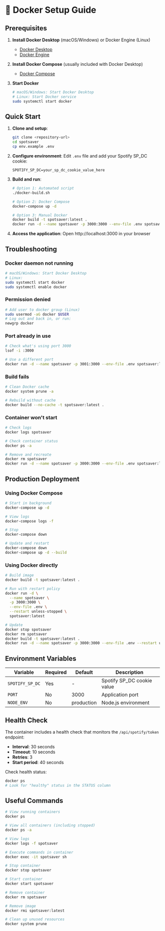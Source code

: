 # 🐳 Docker Setup Guide

## Prerequisites

1. **Install Docker Desktop** (macOS/Windows) or Docker Engine (Linux)
   - [Docker Desktop](https://www.docker.com/products/docker-desktop/)
   - [Docker Engine](https://docs.docker.com/engine/install/)

2. **Install Docker Compose** (usually included with Docker Desktop)
   - [Docker Compose](https://docs.docker.com/compose/install/)

3. **Start Docker**
   ```bash
   # macOS/Windows: Start Docker Desktop
   # Linux: Start Docker service
   sudo systemctl start docker
   ```

## Quick Start

1. **Clone and setup**:
   ```bash
   git clone <repository-url>
   cd spotsaver
   cp env.example .env
   ```

2. **Configure environment**:
   Edit `.env` file and add your Spotify SP_DC cookie:
   ```
   SPOTIFY_SP_DC=your_sp_dc_cookie_value_here
   ```

3. **Build and run**:
   ```bash
   # Option 1: Automated script
   ./docker-build.sh
   
   # Option 2: Docker Compose
   docker-compose up -d
   
   # Option 3: Manual Docker
   docker build -t spotsaver:latest .
   docker run -d --name spotsaver -p 3000:3000 --env-file .env spotsaver:latest
   ```

4. **Access the application**:
   Open http://localhost:3000 in your browser

## Troubleshooting

### Docker daemon not running
```bash
# macOS/Windows: Start Docker Desktop
# Linux:
sudo systemctl start docker
sudo systemctl enable docker
```

### Permission denied
```bash
# Add user to docker group (Linux)
sudo usermod -aG docker $USER
# Log out and back in, or run:
newgrp docker
```

### Port already in use
```bash
# Check what's using port 3000
lsof -i :3000

# Use a different port
docker run -d --name spotsaver -p 3001:3000 --env-file .env spotsaver:latest
```

### Build fails
```bash
# Clean Docker cache
docker system prune -a

# Rebuild without cache
docker build --no-cache -t spotsaver:latest .
```

### Container won't start
```bash
# Check logs
docker logs spotsaver

# Check container status
docker ps -a

# Remove and recreate
docker rm spotsaver
docker run -d --name spotsaver -p 3000:3000 --env-file .env spotsaver:latest
```

## Production Deployment

### Using Docker Compose
```bash
# Start in background
docker-compose up -d

# View logs
docker-compose logs -f

# Stop
docker-compose down

# Update and restart
docker-compose down
docker-compose up -d --build
```

### Using Docker directly
```bash
# Build image
docker build -t spotsaver:latest .

# Run with restart policy
docker run -d \
  --name spotsaver \
  -p 3000:3000 \
  --env-file .env \
  --restart unless-stopped \
  spotsaver:latest

# Update
docker stop spotsaver
docker rm spotsaver
docker build -t spotsaver:latest .
docker run -d --name spotsaver -p 3000:3000 --env-file .env --restart unless-stopped spotsaver:latest
```

## Environment Variables

| Variable | Required | Default | Description |
|----------|----------|---------|-------------|
| `SPOTIFY_SP_DC` | Yes | - | Spotify SP_DC cookie value |
| `PORT` | No | 3000 | Application port |
| `NODE_ENV` | No | production | Node.js environment |

## Health Check

The container includes a health check that monitors the `/api/spotify/token` endpoint:
- **Interval**: 30 seconds
- **Timeout**: 10 seconds
- **Retries**: 3
- **Start period**: 40 seconds

Check health status:
```bash
docker ps
# Look for "healthy" status in the STATUS column
```

## Useful Commands

```bash
# View running containers
docker ps

# View all containers (including stopped)
docker ps -a

# View logs
docker logs -f spotsaver

# Execute commands in container
docker exec -it spotsaver sh

# Stop container
docker stop spotsaver

# Start container
docker start spotsaver

# Remove container
docker rm spotsaver

# Remove image
docker rmi spotsaver:latest

# Clean up unused resources
docker system prune
``` 